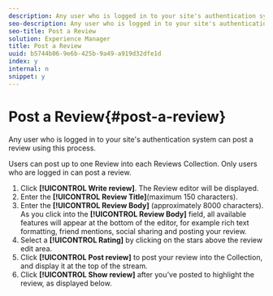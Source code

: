 ```yaml
---
description: Any user who is logged in to your site's authentication system can post a review using this process.
seo-description: Any user who is logged in to your site's authentication system can post a review using this process.
seo-title: Post a Review
solution: Experience Manager
title: Post a Review
uuid: b5744b06-9e6b-425b-9a49-a919d32dfe1d
index: y
internal: n
snippet: y
---
```


# Post a Review{#post-a-review}

Any user who is logged in to your site's authentication system can post a review using this process.

Users can post up to one Review into each Reviews Collection. Only users who are logged in can post a review.

1. Click **[!UICONTROL Write review]**. The Review editor will be displayed.
1. Enter the **[!UICONTROL Review Title]**(maximum 150 characters).
1. Enter the **[!UICONTROL Review Body]** (approximately 8000 characters). As you click into the **[!UICONTROL Review Body]** field, all available features will appear at the bottom of the editor, for example rich text formatting, friend mentions, social sharing and posting your review.
1. Select a **[!UICONTROL Rating]** by clicking on the stars above the review edit area.
1. Click **[!UICONTROL Post review]** to post your review into the Collection, and display it at the top of the stream.
1. Click **[!UICONTROL Show review]** after you’ve posted to highlight the review, as displayed below.

